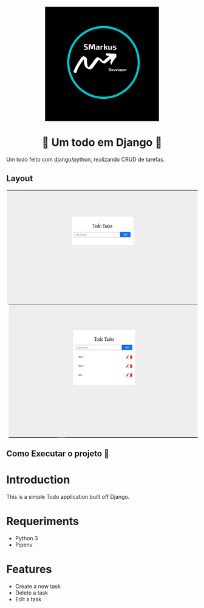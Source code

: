 <p align="center">
  <img align='center' src="./assets/SMarkus.png" height="300">
</p>
<h1 align='center'>🚀 Um todo em Django 🚀 </h1>
Um todo feito com django/python, realizando CRUD de tarefas.
<h2>Layout</h2>
  <img align='center' src="./assets/todo1.png" height="300">
  <img align='center' src="./assets/todo2.png" height="350" >
<h2>Como Executar o projeto 🚀</h2>

# Introduction
This is a simple Todo application built off Django.

# Requeriments
* Python 3
* Pipenv

# Features
* Create a new task
* Delete a task
* Edit a task
